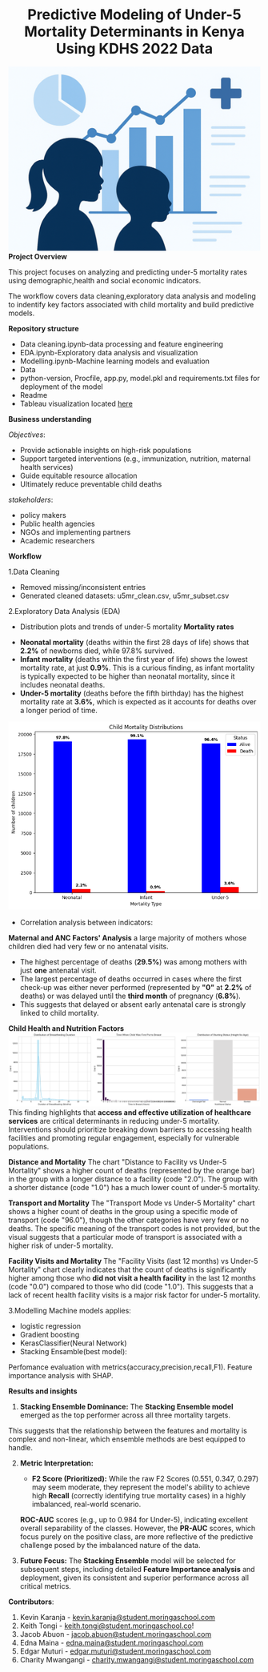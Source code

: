 # <center>Predictive Modeling of Under-5 Mortality Determinants in Kenya Using KDHS 2022 Data
![alt text](<U-5 Mortality-4.png>)
**Project Overview**

This project focuses on analyzing and predicting under-5 mortality rates using demographic,health and social economic indicators.

The workflow covers data cleaning,exploratory data analysis and modeling  to indentify key factors associated with child mortality and build predictive models.

**Repository structure**

- Data cleaning.ipynb-data processing and feature engineering
-  EDA.ipynb-Exploratory data analysis and visualization
- Modelling.ipynb-Machine learning models and evaluation
- Data
- python-version, Procfile, app.py, model.pkl and requirements.txt files for deployment of the model
- Readme
- Tableau visualization located [here](https://public.tableau.com/app/profile/tingly.amua/viz/Under5Mortality_17594781808960/Story5?publish=yes)

**Business understanding**

*Objectives*:

- Provide actionable insights on high-risk populations  
- Support targeted interventions (e.g., immunization, nutrition, maternal health services)  
- Guide equitable resource allocation  
- Ultimately reduce preventable child deaths  

*stakeholders*:
- policy makers
- Public health agencies
- NGOs and implementing partners
- Academic researchers

**Workflow**

1.Data Cleaning
- Removed missing/inconsistent entries
- Generated cleaned datasets: u5mr_clean.csv, u5mr_subset.csv

2.Exploratory Data Analysis (EDA)
- Distribution plots and trends of under-5 mortality
**Mortality rates**

* **Neonatal mortality** (deaths within the first 28 days of life) shows that **2.2%** of newborns died, while 97.8% survived.
* **Infant mortality** (deaths within the first year of life) shows the lowest mortality rate, at just **0.9%**. This is a curious finding, as infant mortality is typically expected to be higher than neonatal mortality, since it includes neonatal deaths.
* **Under-5 mortality** (deaths before the fifth birthday) has the highest mortality rate at **3.6%**, which is expected as it accounts for deaths over a longer period of time.

![alt text](image.png)

- Correlation analysis between indicators:

**Maternal and ANC Factors' Analysis**
a large majority of mothers whose children died had very few or no antenatal visits.
* The highest percentage of deaths (**29.5%**) was among mothers with just **one** antenatal visit.
* The largest percentage of deaths occurred in cases where the first check-up was either never performed (represented by **"0"** at **2.2%** of deaths) or was delayed until the **third month** of pregnancy (**6.8%**).
* This suggests that delayed or absent early antenatal care is strongly linked to child mortality.

**Child Health and Nutrition Factors**
![alt text](image-2.png)
This finding highlights that **access and effective utilization of healthcare services** are critical determinants in reducing under-5 mortality. Interventions should prioritize breaking down barriers to accessing health facilities and promoting regular engagement, especially for vulnerable populations.

**Distance and Mortality**
The chart "Distance to Facility vs Under-5 Mortality" shows a higher count of deaths (represented by the orange bar) in the group with a longer distance to a facility (code "2.0"). The group with a shorter distance (code "1.0") has a much lower count of under-5 mortality.

**Transport and Mortality**
The "Transport Mode vs Under-5 Mortality" chart shows a higher count of deaths in the group using a specific mode of transport (code "96.0"), though the other categories have very few or no deaths. The specific meaning of the transport codes is not provided, but the visual suggests that a particular mode of transport is associated with a higher risk of under-5 mortality.

**Facility Visits and Mortality**
The "Facility Visits (last 12 months) vs Under-5 Mortality" chart clearly indicates that the count of deaths is significantly higher among those who **did not visit a health facility** in the last 12 months (code "0.0") compared to those who did (code "1.0"). This suggests that a lack of recent health facility visits is a major risk factor for under-5 mortality.



3.Modelling
Machine models applies:
- logistic regression
- Gradient boosting
- KerasClassifier(Neural Network)
- Stacking Ensamble(best model):


Perfomance evaluation with metrics(accuracy,precision,recall,F1).
Feature importance analysis with SHAP.

**Results and insights**
1.  **Stacking Ensemble Dominance:** The **Stacking Ensemble model** emerged as the top performer across all three mortality targets. 

This suggests that the relationship between the features and mortality is complex and non-linear, which ensemble methods are best equipped to handle.

2.  **Metric Interpretation:**
    * **F2 Score (Prioritized):** While the raw F2 Scores (0.551, 0.347, 0.297) may seem moderate, they represent the model's ability to achieve high **Recall** (correctly identifying true mortality cases) in a highly imbalanced, real-world scenario.

     **ROC-AUC** scores (e.g., up to 0.984 for Under-5), indicating excellent overall separability of the classes. However, the **PR-AUC** scores, which focus purely on the positive class, are more reflective of the predictive challenge posed by the imbalanced nature of the data.

3.  **Future Focus:** The **Stacking Ensemble** model will be selected for subsequent steps, including detailed **Feature Importance analysis** and deployment, given its consistent and superior performance across all critical metrics.

**Contributors**:
1. Kevin Karanja - kevin.karanja@student.moringaschool.com
2. Keith Tongi - keith.tongi@student.moringaschool.co!
3. Jacob Abuon - jacob.abuon@student.moringaschool.com
4. Edna Maina - edna.maina@student.moringaschool.com
5. Edgar Muturi - edgar.muturi@student.moringaschool.com
6. Charity Mwangangi - charity.mwangangi@student.moringaschool.com
